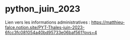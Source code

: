# python_juin_2023

Lien vers les informations administratives : https://matthieu-falce.notion.site/PYT-Thales-juin-2023-6fcc3fc081054a40bd95733e06baf561?pvs=4 
